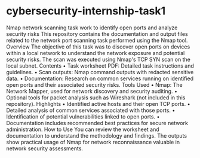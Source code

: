 # cybersecurity-internship-task1
Nmap network scanning task work to identify open ports and analyze security risks
This repository contains the documentation and output files related to the network port scanning task performed using the Nmap tool.
Overview
The objective of this task was to discover open ports on devices within a local network to understand the network exposure and potential security risks. The scan was executed using Nmap's TCP SYN scan on the local subnet.
Contents
•	Task worksheet PDF: Detailed task instructions and guidelines.
•	Scan outputs: Nmap command outputs with redacted sensitive data.
•	Documentation: Research on common services running on identified open ports and their associated security risks.
Tools Used
•	Nmap: The Network Mapper, used for network discovery and security auditing.
•	Optional tools for packet analysis such as Wireshark (not included in this repository).
Highlights
•	Identified active hosts and their open TCP ports.
•	Detailed analysis of common services associated with those ports.
•	Identification of potential vulnerabilities linked to open ports.
•	Documentation includes recommended best practices for secure network administration.
How to Use
You can review the worksheet and documentation to understand the methodology and findings. The outputs show practical usage of Nmap for network reconnaissance valuable in network security assessments.
